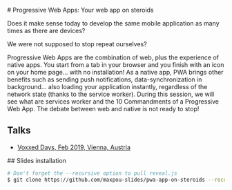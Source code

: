 # Progressive Web Apps: Your web app on steroids

Does it make sense today to develop the same mobile application as many times as there are devices?

We were not supposed to stop repeat ourselves?

Progressive Web Apps are the combination of web, plus the experience of native apps. You start from a tab in your browser and you finish with an icon on your home page... with no installation!
As a native app, PWA brings other benefits such as sending push notifications, data-synchronization in background... also loading your application instantly, regardless of the network state (thanks to the service worker).
During this session, we will see what are services worker and the 10 Commandments of a Progressive Web App.
The debate between web and native is not ready to stop!

## Talks

* [Voxxed Days, Feb 2019, Vienna, Austria](https://voxxeddaysvienna2018.sched.com/)

## Slides installation

```bash
# Don't forget the --recursive option to pull reveal.js
$ git clone https://github.com/maxpou-slides/pwa-app-on-steroids --recursive
```
